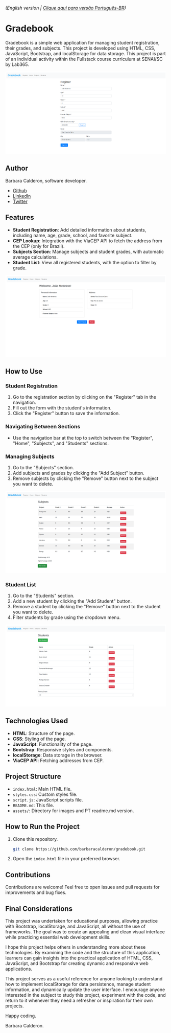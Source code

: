 _(English version | [Clique aqui para versão Português-BR](https://github.com/barbaracalderon/gradebook/blob/main/assets/README-pt.md))_


# Gradebook

Gradebook is a simple web application for managing student registration, their grades, and subjects. This project is developed using HTML, CSS, JavaScript, Bootstrap, and localStorage for data storage. This project is part of an individual activity within the Fullstack course curriculum at SENAI/SC by Lab365.

![RegisterSection](assets/register.png)

## Author

Barbara Calderon, software developer.

- [Github](https://www.github.com/barbaracalderon)
- [LinkedIn](https://www.linkedin.com/in/barbaracalderondev)
- [Twitter](https://www.x.com/bederoni)


## Features

- **Student Registration**: Add detailed information about students, including name, age, grade, school, and favorite subject.
- **CEP Lookup**: Integration with the ViaCEP API to fetch the address from the CEP (only for Brazil).
- **Subjects Section**: Manage subjects and student grades, with automatic average calculations.
- **Student List**: View all registered students, with the option to filter by grade.

![HomeSection](assets/home.png)

## How to Use

### Student Registration

1. Go to the registration section by clicking on the "Register" tab in the navigation.
2. Fill out the form with the student's information.
3. Click the "Register" button to save the information.

### Navigating Between Sections

- Use the navigation bar at the top to switch between the "Register", "Home", "Subjects", and "Students" sections.

### Managing Subjects

1. Go to the "Subjects" section.
2. Add subjects and grades by clicking the "Add Subject" button.
3. Remove subjects by clicking the "Remove" button next to the subject you want to delete.

![SubjectssSection](assets/subjects.png)


### Student List

1. Go to the "Students" section.
2. Add a new student by clicking the "Add Student" button.
3. Remove a student by clicking the "Remove" button next to the student you want to delete.
4. Filter students by grade using the dropdown menu.

![StudentsSection](assets/students.png)


## Technologies Used

- **HTML**: Structure of the page.
- **CSS**: Styling of the page.
- **JavaScript**: Functionality of the page.
- **Bootstrap**: Responsive styles and components.
- **localStorage**: Data storage in the browser.
- **ViaCEP API**: Fetching addresses from CEP.

## Project Structure

- `index.html`: Main HTML file.
- `styles.css`: Custom styles file.
- `script.js`: JavaScript scripts file.
- `README.md`: This file.
- `assets/`: Directory for images and PT readme.md version.

## How to Run the Project

1. Clone this repository.
   ```bash
   git clone https://github.com/barbaracalderon/gradebook.git
   ```

2. Open the `index.html` file in your preferred browser.

## Contributions

Contributions are welcome! Feel free to open issues and pull requests for improvements and bug fixes.

## Final Considerations

This project was undertaken for educational purposes, allowing practice with Bootstrap, localStorage, and JavaScript, all without the use of frameworks. The goal was to create an appealing and clean visual interface while practicing essential web development skills.

I hope this project helps others in understanding more about these technologies. By examining the code and the structure of this application, learners can gain insights into the practical application of HTML, CSS, JavaScript, and Bootstrap for creating dynamic and responsive web applications.

This project serves as a useful reference for anyone looking to understand how to implement localStorage for data persistence, manage student information, and dynamically update the user interface. I encourage anyone interested in the subject to study this project, experiment with the code, and return to it whenever they need a refresher or inspiration for their own projects.

Happy coding.

Barbara Calderon.
